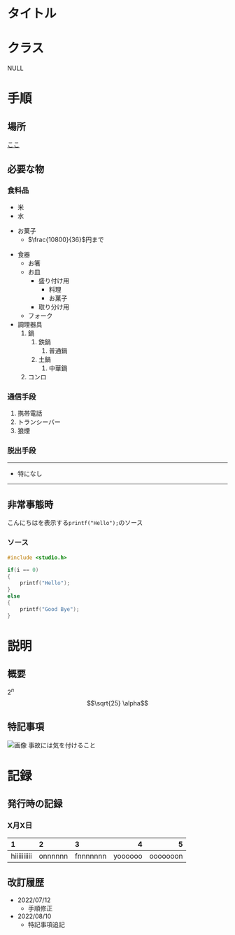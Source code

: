 # タイトル

# クラス
NULL

# 手順
## 場所
[ここ](https://notepm.jp/help/markdown-table)
## 必要な物
### 食料品
- 米
- 水
+ お菓子
    + $\frac{10800}{36}$円まで
* 食器
    * お箸
    * お皿
        * 盛り付け用
            * 料理
            * お菓子
        * 取り分け用
    * フォーク
* 調理器具
    1. 鍋
        1. 鉄鍋
            1. 普通鍋
        6. 土鍋
            1. 中華鍋
    2. コンロ
### 通信手段
1. 携帯電話
1. トランシーバー
2. 狼煙 
### 脱出手段
---
- 特になし
---
## 非常事態時
こんにちはを表示する`printf("Hello");`のソース
### ソース
```C
#include <studio.h>

if(i == 0)
{
    printf("Hello");
}
else
{
    printf("Good Bye");
}
```

# 説明
## 概要
$2^n$  
$$\sqrt{25} \alpha$$
## 特記事項
![画像](https://www.azciel.co.jp/wp-content/uploads/2018/08/icon_git.png)
事故には気を付けること

# 記録
## 発行時の記録
### X月X日
|1|2|3|4|5|  
|:-|:-|:-|-:|-:|
|hiiiiiiiiii|onnnnnn|fnnnnnnn|yoooooo|ooooooon|
## 改訂履歴
+ 2022/07/12
    + 手順修正
+ 2022/08/10
    + 特記事項追記
